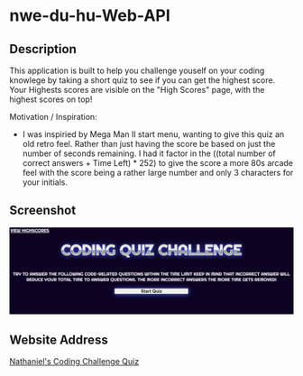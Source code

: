 # nwe-du-hu-Web-API

## Description
This application is built to help you challenge youself on your coding knowlege by taking a short quiz to see if you can get the highest score. Your Highests scores are visible on the "High Scores" page, with the highest scores on top!

Motivation / Inspiration: 
- I was inspiried by Mega Man II start menu, wanting to give this quiz an old retro feel. Rather than just having the score be based on just the number of seconds remaining. I had it factor in the ((total number of correct answers + Time Left) * 252) to give the score a more 80s arcade feel with the score being a rather large number and only 3 characters for your initials.

## Screenshot

![Nathaniel's Coding Challenge Quiz](https://github.com/TechnoPrep/nwe-du-hw-Web-API/blob/main/screenshots/Coding_Quiz_Challenge_Screenshot.png)

## Website Address

[Nathaniel's Coding Challenge Quiz](https://technoprep.github.io/nwe-du-hw-Web-API/)

